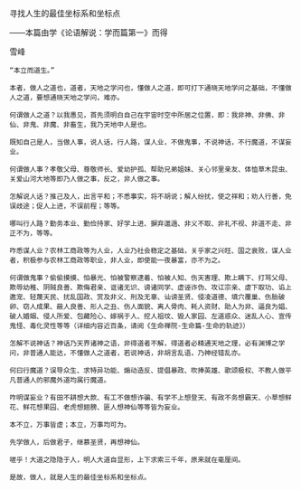 寻找人生的最佳坐标系和坐标点

——本篇由学《论语解说：学而篇第一》而得

雪峰


    “本立而道生。”

    本者，做人之道也，道者，天地之学问也，懂做人之道，即可打下通晓天地学问之基础，不懂做人之道，要想通晓天地之学问，难亦。

    何谓做人之道？以我愚见，首先须明白自己在宇宙时空中所居之位置，即：我非神、非佛、非仙、非鬼、非魔、非畜生，我乃天地中人是也。

    既知自己是人，当做人事，说人话，行人路，谋人业，不做鬼事，不说神话，不行魔道，不谋妄业。

    何谓做人事？孝敬父母、尊敬师长、爱幼护孤、帮助兄弟姐妹、关心邻里亲友、体恤草木昆虫、关爱山河大地等即乃人做之事，反之，非人做之事。

    怎解说人话？推己及人，出言平和；不悉事实，将不胡说；解人纷扰，使之祥和；劝人行善，免误歧途；促人上进，不误前程；等等。

    哪叫行人路？勤务本业、勤俭持家、好学上进、摒弃邋遢、非义不取、非礼不视、非道不走、非正不为，等等。

    咋悉谋人业？农林工商政等为人业，人业乃社会稳定之基础，关乎家之兴旺、国之衰败，谋人业者，积极参与农林工商政等职业，非人业，即使能一夜暴富，亦不为之。

    何谓做鬼事？偷偷摸摸、怕暴光、怕被警察逮着、怕被人知、伤天害理、欺上瞒下、打骂父母、欺辱幼稚、阴贼良善、欺侮君亲、诓诸无识、谤诸同学、虚诬诈伪、攻讧宗亲、虐下取功、谄上邀宠、轻蔑天民、扰乱国政、赏及非义、刑及无辜、讪谤圣贤、侵凌道德、填穴覆巢、伤胎破卵、窃人成果、蔽人良善、形人之丑、伤人面貌、离人骨肉、耗人资财、助人为非、逼良为娼、破人婚姻、侵人所爱、包藏险心、嫁祸于人、挖人祖坟、毁人家园、左道惑众、迷乱人心、宣传鬼怪、毒化灵性等等（详细内容近百条，请阅《生命禅院-生命篇-生命的轨迹》）

    怎解不说神话？神话乃天界诸神之语，非得道者不解，得道者必精通天地之理，必有渊博之学问，非普通人能达，不懂做人之道者，若说神话，非胡言乱语，乃神经错乱亦。

    何曰行魔道？误导众生、求特异功能、煽动造反、提倡暴政、吹捧英雄、歌颂极权、不教人做平凡普通人的邪魔外道均属行魔道。

    咋明谋妄业？有田不耕想大款、有工不做想诈骗、有学不上想登天、有政不务想霸天、小草想鲜花、鲜花想果园、老虎想翅膀、匪人想神仙等等皆为妄业。

    本不立，万事皆虚；本立，万事均可为。

    先学做人，后做君子，继慕圣贤，再想神仙。

    嗟乎！大道之隐隐于人，明人大道自显形，上下求索三千年，原来就在毫厘间。

    是故，做人，就是人生的最佳坐标系和坐标点。



